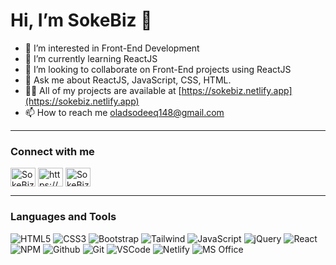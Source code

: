  <h1 style='align: center;'>  Hi, I’m SokeBiz 👋 </h2>
 
- 👀 I’m interested in Front-End Development
- 🌱 I’m currently learning ReactJS 
- 💞️ I’m looking to collaborate on Front-End projects using ReactJS
- 💬 Ask me about ReactJS, JavaScript, CSS, HTML.
- 👨‍💻 All of my projects are available at [https://sokebiz.netlify.app](https://sokebiz.netlify.app)
- 📫 How to reach me oladsodeeq148@gmail.com

---

<h3 align="left">Connect with me</h3>
<p align="left">
<!-- <a href="https://codepen.io/" target="_blank"><img align="center" src="https://raw.githubusercontent.com/rahuldkjain/github-profile-readme-generator/master/src/images/icons/Social/codepen.svg" alt="haiderkh1" height="30" width="40" /></a> -->
<!-- <a href="https://dev.to/" target="_blank"><img align="center" src="https://cdn.jsdelivr.net/npm/simple-icons@3.0.1/icons/dev-dot-to.svg" alt="haiderkh1" height="30" width="40" /></a> -->
<a href="https://twitter.com/SokeBiz" target="_blank"><img align="center" src="https://raw.githubusercontent.com/rahuldkjain/github-profile-readme-generator/master/src/images/icons/Social/twitter.svg" alt="SokeBiz" height="30" width="40" /></a>
<a href="https://www.linkedin.com/in/sodeeq-oladimeji-664040219/" target="_blank"><img align="center" src="https://raw.githubusercontent.com/rahuldkjain/github-profile-readme-generator/master/src/images/icons/Social/linked-in-alt.svg" alt="https://www.linkedin.com/in/sodeeq-oladimeji-664040219/" height="30" width="40" /></a>
<!-- <a href="https://stackoverflow.com/users/https://stackoverflow.com/users" target="_blank"><img align="center" src="https://raw.githubusercontent.com/rahuldkjain/github-profile-readme-generator/master/src/images/icons/Social/stack-overflow.svg" alt="https://stackoverflow.com/users/14995819/haider-khan?tab=profile" height="30" width="40" /></a> -->
<a href="https://instagram.com/SokeBiz" target="_blank"><img align="center" src="https://raw.githubusercontent.com/rahuldkjain/github-profile-readme-generator/master/src/images/icons/Social/instagram.svg" alt="SokeBiz" height="30" width="40" /></a>
</p>

---

<h3 align="left">Languages and Tools</h3>

![HTML5](https://img.shields.io/badge/HTML5-E34F26?style=for-the-badge&logo=html5&logoColor=white)
![CSS3](https://img.shields.io/badge/CSS3-1572B6?style=for-the-badge&logo=css3&logoColor=white)
![Bootstrap](https://img.shields.io/badge/Bootstrap-563D7C?style=for-the-badge&logo=bootstrap&logoColor=white)
![Tailwind](https://img.shields.io/badge/Tailwind_CSS-38B2AC?style=for-the-badge&logo=tailwind-css&logoColor=white)
![JavaScript](https://img.shields.io/badge/JavaScript-F7DF1E?style=for-the-badge&logo=javascript&logoColor=black)
![jQuery](https://img.shields.io/badge/jQuery-0769AD?style=for-the-badge&logo=jquery&logoColor=white)
![React](https://img.shields.io/badge/-ReactJs-61DAFB?logo=react![ReactJS])
![NPM](https://img.shields.io/badge/-npm-CB3837?style=for-the-badge&logo=npm&logoColor=white)
![Github](https://img.shields.io/badge/GitHub-100000?style=for-the-badge&logo=github&logoColor=white)
![Git](https://img.shields.io/badge/-Git-F05032?style=for-the-badge&logo=git&logoColor=white)
![VSCode](https://img.shields.io/badge/-Visual%20Studio%20Code-0078d7?style=for-the-badge&logo=visualstudiocode&logoColor=white)
![Netlify](https://img.shields.io/badge/Netlify-00C7B7?style=for-the-badge&logo=netlify&logoColor=white)
![MS Office](https://img.shields.io/badge/Microsoft_Office-D83B01?style=for-the-badge&logo=microsoft-office&logoColor=white)
